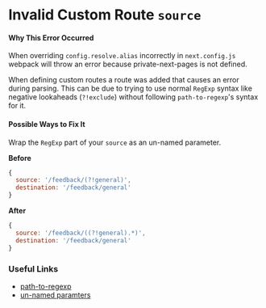 # Invalid Custom Route `source`

#### Why This Error Occurred

When overriding `config.resolve.alias` incorrectly in `next.config.js` webpack will throw an error because private-next-pages is not defined.

When defining custom routes a route was added that causes an error during parsing. This can be due to trying to use normal `RegExp` syntax like negative lookaheads (`?!exclude`) without following `path-to-regexp`'s syntax for it.

#### Possible Ways to Fix It

Wrap the `RegExp` part of your `source` as an un-named parameter.

**Before**

```js
{
  source: '/feedback/(?!general)',
  destination: '/feedback/general'
}
```

**After**

```js
{
  source: '/feedback/((?!general).*)',
  destination: '/feedback/general'
}
```

### Useful Links

- [path-to-regexp](https://github.com/pillarjs/path-to-regexp)
- [un-named paramters](https://github.com/pillarjs/path-to-regexp#unnamed-parameters)
